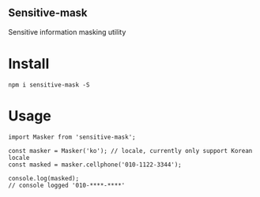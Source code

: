 Sensitive-mask
----

Sensitive information masking utility

# Install
```
npm i sensitive-mask -S
```

# Usage
```
import Masker from 'sensitive-mask';

const masker = Masker('ko'); // locale, currently only support Korean locale
const masked = masker.cellphone('010-1122-3344');

console.log(masked);
// console logged '010-****-****'
```
